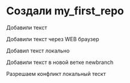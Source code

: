 ﻿# Создали my_first_repo

Добавили текст

Добавили текст через WEB браузер

Добавил текст локально

Добавили текст в новой ветке newbranch

Разрешаем конфликт локальный тескт

